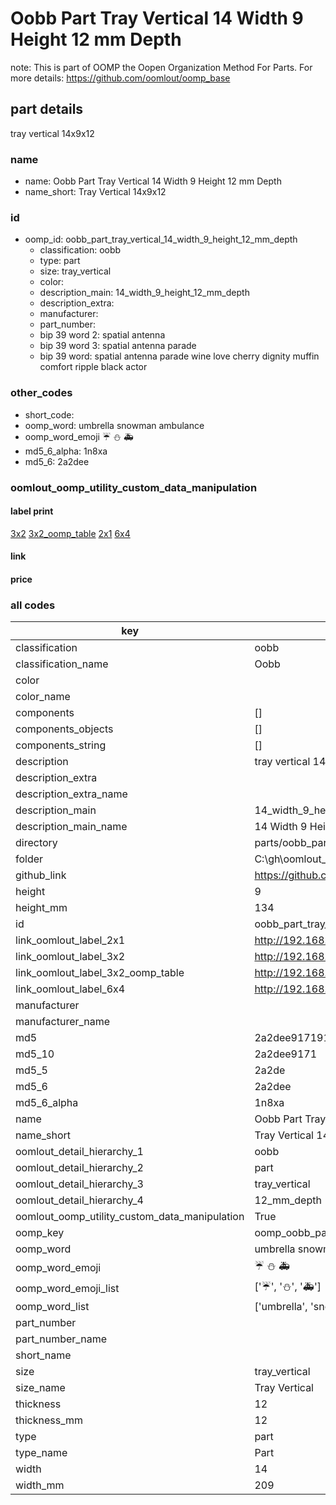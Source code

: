 # Oobb Part Tray Vertical 14 Width 9 Height 12 mm Depth  

note: This is part of OOMP the Oopen Organization Method For Parts. For more details: https://github.com/oomlout/oomp_base

##  part details
  



tray vertical 14x9x12



### name
* name: Oobb Part Tray Vertical 14 Width 9 Height 12 mm Depth
* name_short: Tray Vertical 14x9x12 
### id
* oomp_id: oobb_part_tray_vertical_14_width_9_height_12_mm_depth
  * classification: oobb
  * type: part
  * size: tray_vertical
  * color: 
  * description_main: 14_width_9_height_12_mm_depth
  * description_extra: 
  * manufacturer: 
  * part_number: 
  * bip 39 word 2: spatial antenna
  * bip 39 word 3: spatial antenna parade
  * bip 39 word: spatial antenna parade wine love cherry dignity muffin comfort ripple black actor

### other_codes
* short_code: 
* oomp_word: umbrella snowman ambulance
* oomp_word_emoji :umbrella: :snowman: :ambulance:
* md5_6_alpha: 1n8xa
* md5_6: 2a2dee






### oomlout_oomp_utility_custom_data_manipulation
#### label print
[3x2](http://192.168.1.245:1112/?label=oomp%201n8xa)
[3x2_oomp_table](http://192.168.1.108:1112/?label=oomp%201n8xa)
[2x1](http://192.168.1.242:1112/?label=oomp%201n8xa)
[6x4](http://192.168.1.55:1112/?label=oomp%201n8xa)    

#### link

                              

#### price







### all codes 
| key | value |  
| --- | --- |  
| classification | oobb |  
| classification_name | Oobb |  
| color |  |  
| color_name |  |  
| components | [] |  
| components_objects | [] |  
| components_string | [] |  
| description | tray vertical 14x9x12 |  
| description_extra |  |  
| description_extra_name |  |  
| description_main | 14_width_9_height_12_mm_depth |  
| description_main_name | 14 Width 9 Height 12 mm Depth |  
| directory | parts/oobb_part_tray_vertical_14_width_9_height_12_mm_depth |  
| folder | C:\gh\oomlout_oobb_version_4_generated_parts\parts\oobb_part_tray_vertical_14_width_9_height_12_mm_depth |  
| github_link | https://github.com/oomlout/oomlout_oomp_part_src/tree/main/parts/oobb_part_tray_vertical_14_width_9_height_12_mm_depth |  
| height | 9 |  
| height_mm | 134 |  
| id | oobb_part_tray_vertical_14_width_9_height_12_mm_depth |  
| link_oomlout_label_2x1 | http://192.168.1.242:1112/?label=oomp%201n8xa |  
| link_oomlout_label_3x2 | http://192.168.1.245:1112/?label=oomp%201n8xa |  
| link_oomlout_label_3x2_oomp_table | http://192.168.1.108:1112/?label=oomp%201n8xa |  
| link_oomlout_label_6x4 | http://192.168.1.55:1112/?label=oomp%201n8xa |  
| manufacturer |  |  
| manufacturer_name |  |  
| md5 | 2a2dee91719127c09dc23fb940027684 |  
| md5_10 | 2a2dee9171 |  
| md5_5 | 2a2de |  
| md5_6 | 2a2dee |  
| md5_6_alpha | 1n8xa |  
| name | Oobb Part Tray Vertical 14 Width 9 Height 12 mm Depth |  
| name_short | Tray Vertical 14x9x12  |  
| oomlout_detail_hierarchy_1 | oobb |  
| oomlout_detail_hierarchy_2 | part |  
| oomlout_detail_hierarchy_3 | tray_vertical |  
| oomlout_detail_hierarchy_4 | 12_mm_depth |  
| oomlout_oomp_utility_custom_data_manipulation | True |  
| oomp_key | oomp_oobb_part_tray_vertical_14_width_9_height_12_mm_depth |  
| oomp_word | umbrella snowman ambulance |  
| oomp_word_emoji | :umbrella: :snowman: :ambulance: |  
| oomp_word_emoji_list | [':umbrella:', ':snowman:', ':ambulance:'] |  
| oomp_word_list | ['umbrella', 'snowman', 'ambulance'] |  
| part_number |  |  
| part_number_name |  |  
| short_name |  |  
| size | tray_vertical |  
| size_name | Tray Vertical |  
| thickness | 12 |  
| thickness_mm | 12 |  
| type | part |  
| type_name | Part |  
| width | 14 |  
| width_mm | 209 |  
